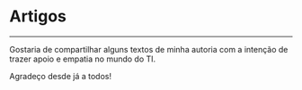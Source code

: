 # Artigos
***
Gostaria de compartilhar alguns textos de minha autoria com a intenção de trazer apoio e empatia no mundo do TI. 

Agradeço desde já a todos! 
